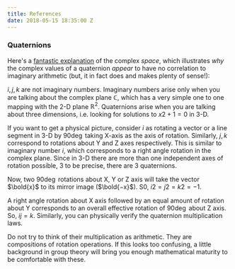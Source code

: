 ```yaml
---
title: References
date: 2018-05-15 18:35:00 Z
---
```


### Quaternions
Here's a [fantastic explanation](^1) of the complex _space_, which illustrates _why_ the complex values of a quaternion _appear_ to have no correlation to imaginary arithmetic (but, it in fact does and makes plenty of sense!):

$i,j,k$ are not imaginary numbers. Imaginary numbers arise only when you are talking about the complex plane $\mathbb{C}$, which has a very simple one to one mapping with the 2-D plane $\mathbb{R}^2$. Quaternions arise when you are talking about three dimensions, i.e. looking for solutions to $x2+1=0$ in 3-D.

If you want to get a physical picture, consider $i$ as rotating a vector or a line segment in 3-D by $90\deg$ taking X-axis as the axis of rotation. Similarly, $j,k$ correspond to rotations about Y and Z axes respectively. This is similar to imaginary number $i$, which corresponds to a right angle rotation in the complex plane. Since in 3-D there are more than one independent axes of rotation possible, 3 to be precise, there are 3 quaternions.

Now, two $90\deg$ rotations about X, Y or Z axis will take the vector $\bold{x}$ to its mirror image ($\bold{−x}$). S0, $i2=j2=k2=−1$.

A right angle rotation about X axis followed by an equal amount of rotation about Y corresponds to an overall effective rotation of $90\deg$ about Z axis. So, $ij=k$. Similarly, you can physically verify the quaternion multiplication laws.

Do not try to think of their multiplication as arithmetic. They are compositions of rotation operations. If this looks too confusing, a little background in group theory will bring you enough mathematical maturity to be comfortable with these.

[^1]: dexter04 (https://math.stackexchange.com/users/48371/dexter04), Quaternions: why does ijk = -1 and ij=k and -ji=k, URL (version: 2013-02-06): https://math.stackexchange.com/q/296357